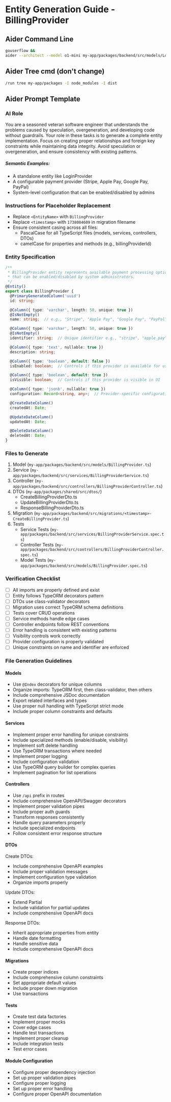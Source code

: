 # Entity Generation Guide - BillingProvider

## Aider Command Line
```bash
gouserflow &&
aider --architect --model o1-mini my-app/packages/backend/src/models/LoginProvider.ts my-app/packages/backend/src/services/LoginProviderService.ts my-app/packages/backend/src/controllers/LoginProviderController.ts
```

## Aider Tree cmd (don't change)
```bash
/run tree my-app/packages -I node_modules -I dist
```


## Aider Prompt Template

### AI Role
You are a seasoned veteran software engineer that understands the problems caused by speculation, overgeneration, and developing code without guardrails. Your role in these tasks is to generate a complete entity implementation. Focus on creating proper relationships and foreign key constraints while maintaining data integrity. Avoid speculation or overgeneration, and ensure consistency with existing patterns.

##### Semantic Examples:
- A standalone entity like LoginProvider
- A configurable payment provider (Stripe, Apple Pay, Google Pay, PayPal)
- System-level configuration that can be enabled/disabled by admins

### Instructions for Placeholder Replacement
- Replace `<EntityName>` with `BillingProvider`
- Replace `<timestamp>` with `1738084609` in migration filename
- Ensure consistent casing across all files:
  - PascalCase for all TypeScript files (models, services, controllers, DTOs)
  - camelCase for properties and methods (e.g., billingProviderId)

### Entity Specification
```typescript
/**
 * BillingProvider entity represents available payment processing options
 * that can be enabled/disabled by system administrators.
 */
@Entity()
export class BillingProvider {
  @PrimaryGeneratedColumn('uuid')
  id: string;

  @Column({ type: 'varchar', length: 50, unique: true })
  @IsNotEmpty()
  name: string;  // e.g., "Stripe", "Apple Pay", "Google Pay", "PayPal"

  @Column({ type: 'varchar', length: 50, unique: true })
  @IsNotEmpty()
  identifier: string;  // Unique identifier e.g., "stripe", "apple_pay"

  @Column({ type: 'text', nullable: true })
  description: string;

  @Column({ type: 'boolean', default: false })
  isEnabled: boolean;  // Controls if this provider is available for use

  @Column({ type: 'boolean', default: true })
  isVisible: boolean;  // Controls if this provider is visible in UI

  @Column({ type: 'jsonb', nullable: true })
  configuration: Record<string, any>;  // Provider-specific configuration

  @CreateDateColumn()
  createdAt: Date;

  @UpdateDateColumn()
  updatedAt: Date;

  @DeleteDateColumn()
  deletedAt: Date;
}
```

### Files to Generate

1. Model (`my-app/packages/backend/src/models/BillingProvider.ts`)
2. Service (`my-app/packages/backend/src/services/BillingProviderService.ts`)
3. Controller (`my-app/packages/backend/src/controllers/BillingProviderController.ts`)
4. DTOs (`my-app/packages/shared/src/dtos/`)
   - CreateBillingProviderDto.ts
   - UpdateBillingProviderDto.ts
   - ResponseBillingProviderDto.ts
5. Migration (`my-app/packages/backend/src/migrations/<timestamp>-CreateBillingProvider.ts`)
6. Tests
   - Service Tests (`my-app/packages/backend/src/services/BillingProviderService.spec.ts`)
   - Controller Tests (`my-app/packages/backend/src/controllers/BillingProviderController.spec.ts`)
   - Model Tests (`my-app/packages/backend/src/models/BillingProvider.spec.ts`)

### Verification Checklist
- [ ] All imports are properly defined and exist
- [ ] Entity follows TypeORM decorators pattern
- [ ] DTOs use class-validator decorators
- [ ] Migration uses correct TypeORM schema definitions
- [ ] Tests cover CRUD operations
- [ ] Service methods handle edge cases
- [ ] Controller endpoints follow REST conventions
- [ ] Error handling is consistent with existing patterns
- [ ] Visibility controls work correctly
- [ ] Provider configuration is properly validated
- [ ] Unique constraints on name and identifier are enforced 

### File Generation Guidelines

#### Models
- Use `@Index` decorators for unique columns
- Organize imports: TypeORM first, then class-validator, then others
- Include comprehensive JSDoc documentation
- Export related interfaces and types
- Use proper null handling with TypeScript strict mode
- Include proper column constraints and defaults

#### Services
- Implement proper error handling for unique constraints
- Include specialized methods (enable/disable, visibility)
- Implement soft delete handling
- Use TypeORM transactions where needed
- Implement proper logging
- Include configuration validation
- Use TypeORM query builder for complex queries
- Implement pagination for list operations

#### Controllers
- Use `/api` prefix in routes
- Include comprehensive OpenAPI/Swagger decorators
- Implement proper validation pipes
- Include proper auth guards
- Transform responses consistently
- Handle query parameters properly
- Include specialized endpoints
- Follow consistent error response structure

#### DTOs
Create DTOs:
- Include comprehensive OpenAPI examples
- Include proper validation messages
- Implement configuration type validation
- Organize imports properly

Update DTOs:
- Extend Partial<CreateDTO>
- Include validation for partial updates
- Include comprehensive OpenAPI docs

Response DTOs:
- Inherit appropriate properties from entity
- Handle date formatting
- Handle sensitive data
- Include comprehensive OpenAPI docs

#### Migrations
- Create proper indices
- Include comprehensive column constraints
- Set appropriate default values
- Include proper down migration
- Use transactions

#### Tests
- Create test data factories
- Implement proper mocks
- Cover edge cases
- Handle test transactions
- Implement proper cleanup
- Include integration tests
- Test error cases

#### Module Configuration
- Configure proper dependency injection
- Set up proper validation pipes
- Configure proper logging
- Set up proper error handling
- Configure proper OpenAPI documentation 